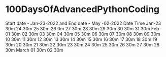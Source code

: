 # 100DaysOfAdvancedPythonCoding
Start date - Jan-23-2022 and End date  - May -02-2022
Date     Time
Jan-23   30m
    24   30m
    25   30m
    26   0m
    27   30m
    28   30m
    29   30m
    30   30m
    31   30m
Feb-01   30m
    02   30m
    03   30m
    04   30m
    05   30m
    06   30m
    07   30m
    08   30m
    09   30m
    10   30m
    11   30m
    12   30m
    13   30m
    14   30m
    15   30m
    16   30m
    17   30m
    18   30m
    19   30m
    20   30m
    21   30m
    22   30m
    23   30m
    24   30m
    25   30m
    26   30m
    27   30m
    28   30m
March
    01   30m
    02   30m
    
